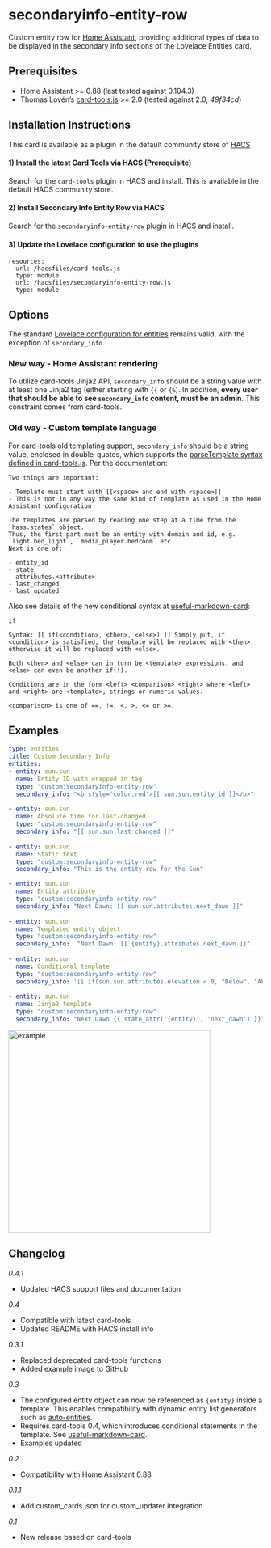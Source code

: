 secondaryinfo-entity-row
========================
Custom entity row for [Home Assistant](https://home-assistant.io), providing additional types of data to be displayed in the secondary info sections of the Lovelace Entities card.

## Prerequisites
- Home Assistant >= 0.88 (last tested against 0.104.3) 
- Thomas Lovén’s [card-tools.js](https://github.com/thomasloven/lovelace-card-tools) >= 2.0 (tested against 2.0, *49f34cd*)

## Installation Instructions
This card is available as a plugin in the default community store of [HACS](https://hacs.xyz)
#### 1) Install the latest Card Tools via HACS (Prerequisite)
Search for the `card-tools` plugin in HACS and install.  This is available in the default HACS community store.

#### 2) Install Secondary Info Entity Row via HACS
Search for the `secondaryinfo-entity-row` plugin in HACS and install.

#### 3) Update the Lovelace configuration to use the plugins
```
resources:
  url: /hacsfiles/card-tools.js
  type: module
  url: /hacsfiles/secondaryinfo-entity-row.js
  type: module
```

## Options
The standard [Lovelace configuration for entities](https://www.home-assistant.io/lovelace/entities/) remains valid, with the exception of `secondary_info`.

### New way - Home Assistant rendering
To utilize card-tools Jinja2 API, `secondary_info` should be a string value with at least one Jinja2 tag (either starting with `{{` or 
`{%`). In addition, **every user that should be able to see `secondary_info` content, must be an admin**. This constraint comes from 
card-tools.

### Old way - Custom template language
For card-tools old templating support, `secondary_info` should be a string value, enclosed in double-quotes, which supports the [parseTemplate syntax defined in card-tools.js](https://github.com/thomasloven/lovelace-card-tools).  Per the documentation:

```
Two things are important:

- Template must start with [[<space> and end with <space>]]
- This is not in any way the same kind of template as used in the Home Assistant configuration

The templates are parsed by reading one step at a time from the `hass.states` object.
Thus, the first part must be an entity with domain and id, e.g. `light.bed_light`, `media_player.bedroom` etc.
Next is one of:

- entity_id
- state
- attributes.<attribute>
- last_changed
- last_updated
```

Also see details of the new conditional syntax at [useful-markdown-card](https://github.com/thomasloven/lovelace-useful-markdown-card#if):

```
if

Syntax: [[ if(<condition>, <then>, <else>) ]] Simply put, if <condition> is satisfied, the template will be replaced with <then>, otherwise it will be replaced with <else>.

Both <then> and <else> can in turn be <template> expressions, and <else> can even be another if(!).

Conditions are in the form <left> <comparison> <right> where <left> and <right> are <template>, strings or numeric values.

<comparison> is one of ==, !=, <, >, <= or >=.

```
## Examples

```yaml
type: entities
title: Custom Secondary Info
entities:
- entity: sun.sun
  name: Entity ID with wrapped in tag
  type: "custom:secondaryinfo-entity-row"
  secondary_info: "<b style='color:red'>[[ sun.sun.entity_id ]]</b>"
  
- entity: sun.sun
  name: Absolute time for last-changed
  type: "custom:secondaryinfo-entity-row"
  secondary_info: "[[ sun.sun.last_changed ]]"
  
- entity: sun.sun
  name: Static text
  type: "custom:secondaryinfo-entity-row"
  secondary_info: "This is the entity row for the Sun"

- entity: sun.sun
  name: Entity attribute
  type: "custom:secondaryinfo-entity-row"
  secondary_info: "Next Dawn: [[ sun.sun.attributes.next_dawn ]]"
  
- entity: sun.sun
  name: Templated entity object
  type: "custom:secondaryinfo-entity-row"
  secondary_info:  "Next Dawn: [[ {entity}.attributes.next_dawn ]]"
  
- entity: sun.sun
  name: Conditional template
  type: "custom:secondaryinfo-entity-row"
  secondary_info: '[[ if(sun.sun.attributes.elevation < 0, "Below", "Above") ]] the horizon'
  
- entity: sun.sun
  name: Jinja2 template
  type: "custom:secondaryinfo-entity-row"
  secondary_info: "Next Dawn {{ state_attr('{entity}', 'next_dawn') }}"
```
<img alt="example" src="https://user-images.githubusercontent.com/5458030/54823057-0a5cfd00-4c7d-11e9-9251-b539eb423c0d.png" width="400">

## Changelog
*0.4.1*
- Updated HACS support files and documentation

*0.4*
- Compatible with latest card-tools
- Updated README with HACS install info

*0.3.1*
- Replaced deprecated card-tools functions
- Added example image to GitHub

*0.3*
- The configured entity object can now be referenced as `{entity}` inside a template.  This enables compatibility with dynamic entity list generators such as [auto-entities](https://github.com/thomasloven/lovelace-auto-entities).
- Requires card-tools 0.4, which introduces conditional statements in the template.  See [useful-markdown-card](https://github.com/thomasloven/lovelace-useful-markdown-card#if).
- Examples updated

*0.2*
- Compatibility with Home Assistant 0.88

*0.1.1*
- Add custom_cards.json for custom_updater integration

*0.1*
- New release based on card-tools
